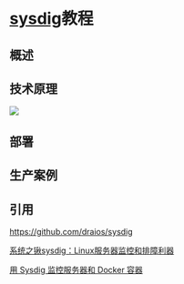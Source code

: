 # [sysdig]()教程

## 概述




## 技术原理


![](https://www.ibm.com/developerworks/cn/linux/1607_caoyq_sysdig/image002.jpg)

## 部署


## 生产案例







## 引用

https://github.com/draios/sysdig

[系统之锹sysdig：Linux服务器监控和排障利器](https://linux.cn/article-4341-1.html)


[用 Sysdig 监控服务器和 Docker 容器](https://www.ibm.com/developerworks/cn/linux/1607_caoyq_sysdig/index.html)

